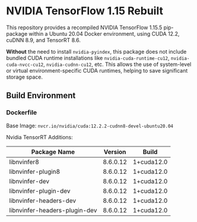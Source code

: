 # NVIDIA TensorFlow 1.15 Rebuilt

This repository provides a recompiled NVIDIA TensorFlow 1.15.5 pip-package within a Ubuntu 20.04 Docker environment, using CUDA 12.2, cuDNN 8.9, and TensorRT 8.6.

**Without** the need to install `nvidia-pyindex`, this package does not include bundled CUDA runtime installations like `nvidia-cuda-runtime-cu12`, `nvidia-cuda-nvcc-cu12`, `nvidia-cudnn-cu12`, etc. This allows the use of system-level or virtual environment-specific CUDA runtimes, helping to save significant storage space.

## Build Environment

### Dockerfile

Base Image: `nvcr.io/nvidia/cuda:12.2.2-cudnn8-devel-ubuntu20.04`

Nvidia TensorRT Additions:

| Package Name        | Version     | Build        |
|---------------------|-------------|--------------|
| libnvinfer8         | 8.6.0.12   | 1+cuda12.0     |
| libnvinfer-plugin8  | 8.6.0.12   | 1+cuda12.0     |
| libnvinfer-dev      | 8.6.0.12   | 1+cuda12.0     |
| libnvinfer-plugin-dev | 8.6.0.12 | 1+cuda12.0     |
| libnvinfer-headers-dev | 8.6.0.12 | 1+cuda12.0     |
| libnvinfer-headers-plugin-dev | 8.6.0.12 | 1+cuda12.0 |
